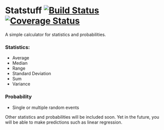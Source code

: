 # Statstuff [![Build Status](https://travis-ci.org/lucasmauro/statstuff.svg?branch=master)](https://travis-ci.org/lucasmauro/statstuff) [![Coverage Status](https://coveralls.io/repos/github/lucasmauro/statstuff/badge.svg?branch=master)](https://coveralls.io/github/lucasmauro/statstuff?branch=master)

A simple calculator for statistics and probabilities.

### Statistics:
* Average
* Median
* Range
* Standard Deviation
* Sum
* Variance

### Probability
* Single or multiple random events

Other statistics and probabilities will be included soon.
Yet in the future, you will be able to make predictions such as linear regression.
